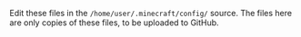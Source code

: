 Edit these files in the `/home/user/.minecraft/config/` source.
The files here are only copies of these files, to be uploaded to GitHub.
